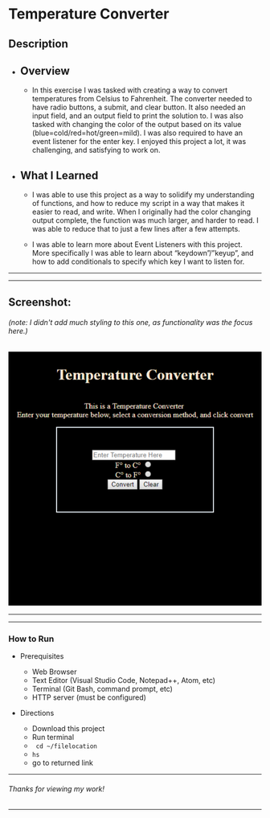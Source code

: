 # Temperature Converter

## Description
* ## Overview 
    *   In this exercise I was tasked with creating a way to convert temperatures from Celsius to Fahrenheit. The converter needed to have radio buttons, a submit, and clear button. It also needed an input field, and an output field to print the solution to. I was also tasked with changing the color of the output based on its value (blue=cold/red=hot/green=mild). I was also required to have an event listener for the enter key. I enjoyed this project a lot, it was challenging, and satisfying to work on.

* ## What I Learned
    * I was able to use this project as a way to solidify my understanding of functions, and how to reduce my script in a way that makes it easier to read, and write. When I originally had the color changing output complete, the function was much larger, and harder to read. I was able to reduce that to just a few lines after a few attempts.

    * I was able to learn more about Event Listeners with this project. More specifically I was able to learn about “keydown”/”keyup”, and how to add conditionals to specify which key I want to listen for.
***
***

## Screenshot: 
###### (note: I didn't add much styling to this one, as functionality was the focus here.)
![alt-text][ss]

[ss]: https://raw.githubusercontent.com/KeithRWalker/temperature-converter/master/imgs/tempConverterScreenCap.png "Temperature Converter Screen Shot"

***
***

### How to Run
* Prerequisites
    * Web Browser
    * Text Editor (Visual Studio Code, Notepad++, Atom, etc)
    * Terminal (Git Bash, command prompt, etc)
    * HTTP server (must be configured)

* Directions
    * Download this project
    * Run terminal
    * ``` cd ~/filelocation```
    * ``` hs ```
    * go to returned link

*****************************
###### Thanks for viewing my work!
*****************************